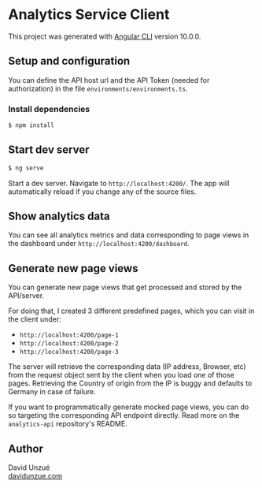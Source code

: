 # Analytics Service Client

This project was generated with [Angular CLI](https://github.com/angular/angular-cli) version 10.0.0.

## Setup and configuration

You can define the API host url and the API Token (needed for authorization) in the file `environments/environments.ts`.

### Install dependencies

```bash
$ npm install
```

## Start dev server

```bash
$ ng serve
```

Start a dev server. Navigate to `http://localhost:4200/`. The app will automatically reload if you change any of the source files.

## Show analytics data

You can see all analytics metrics and data corresponding to page views in the dashboard under `http://localhost:4200/dashboard`.

## Generate new page views

You can generate new page views that get processed and stored by the API/server.

For doing that, I created 3 different predefined pages, which you can visit in the client under:

- `http://localhost:4200/page-1`
- `http://localhost:4200/page-2`
- `http://localhost:4200/page-3`

The server will retrieve the corresponding data (IP address, Browser, etc) from the request object sent by the client when you load one of those pages. Retrieving the Country of origin from the IP is buggy and defaults to Germany in case of failure.

If you want to programmatically generate mocked page views, you can do so targeting the corresponding API endpoint directly. Read more on the `analytics-api` repository's README.

## Author

David Unzué  
[davidunzue.com](https://davidunzue.com)
